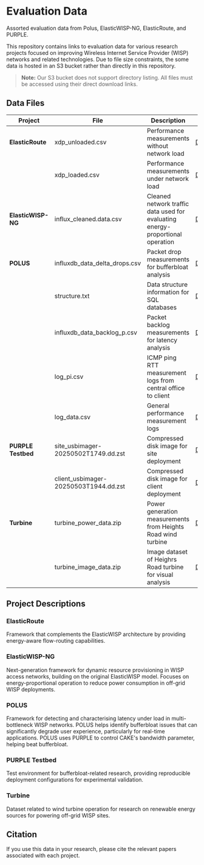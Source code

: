 # Evaluation Data
Assorted evaluation data from Polus, ElasticWISP-NG, ElasticRoute, and PURPLE.

This repository contains links to evaluation data for various research projects focused on improving Wireless Internet Service Provider (WISP) networks and related technologies. Due to file size constraints, the some data is hosted in an S3 bucket rather than directly in this repository.

> **Note:** Our S3 bucket does not support directory listing. All files must be accessed using their direct download links.

## Data Files

| Project  | File | Description | Link |
|----------|------|-------------|------|
| **ElasticRoute** | xdp_unloaded.csv | Performance measurements without network load | [Download](https://data.wine.ac.nz/elasticroute/xdp_unloaded.csv) |
| | xdp_loaded.csv | Performance measurements under network load | [Download](https://data.wine.ac.nz/elasticroute/xdp_loaded.csv) |
| **ElasticWISP-NG** | influx_cleaned.data.csv | Cleaned network traffic data used for evaluating energy-proportional operation | [Download](https://data.wine.ac.nz/elasticwisp-ng/influx_cleaned.data.csv) |
| **POLUS** | influxdb_data_delta_drops.csv | Packet drop measurements for bufferbloat analysis | [Download](https://data.wine.ac.nz/polus/influxdb_data_delta_drops.csv) |
| | structure.txt | Data structure information for SQL databases | [Download](https://data.wine.ac.nz/polus/structure.txt) |
| | influxdb_data_backlog_p.csv | Packet backlog measurements for latency analysis | [Download](https://data.wine.ac.nz/polus/influxdb_data_backlog_p.csv) |
| | log_pi.csv | ICMP ping RTT measurement logs from central office to client | [Download](https://data.wine.ac.nz/polus/log_pi.csv) |
| | log_data.csv | General performance measurement logs | [Download](https://data.wine.ac.nz/polus/log_data.csv) |
| **PURPLE Testbed** | site_usbimager-20250502T1749.dd.zst | Compressed disk image for site deployment | [Download](https://data.wine.ac.nz/purple-testbed/site_usbimager-20250502T1749.dd.zst) |
| | client_usbimager-20250503T1944.dd.zst | Compressed disk image for client deployment | [Download](https://data.wine.ac.nz/purple-testbed/client_usbimager-20250503T1944.dd.zst) |
| **Turbine** | turbine_power_data.zip | Power generation measurements from Heights Road wind turbine | [Download](https://data.wine.ac.nz/turbine/turbine_power_data.zip) |
| | turbine_image_data.zip | Image dataset of Heighrs Road turbine for visual analysis | [Download](https://data.wine.ac.nz/turbine/turbine_image_data.zip) |

## Project Descriptions

### ElasticRoute
Framework that complements the ElasticWISP architecture by providing energy-aware flow-routing capabilities.

### ElasticWISP-NG
Next-generation framework for dynamic resource provisioning in WISP access networks, building on the original ElasticWISP model. Focuses on energy-proportional operation to reduce power consumption in off-grid WISP deployments.

### POLUS
Framework for detecting and characterising latency under load in multi-bottleneck WISP networks. POLUS helps identify bufferbloat issues that can significantly degrade user experience, particularly for real-time applications. POLUS uses PURPLE to control CAKE's bandwidth parameter, helping beat bufferbloat.

### PURPLE Testbed
Test environment for bufferbloat-related research, providing reproducible deployment configurations for experimental validation.

### Turbine
Dataset related to wind turbine operation for research on renewable energy sources for powering off-grid WISP sites.

## Citation
If you use this data in your research, please cite the relevant papers associated with each project.
